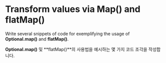 # Transform values via Map() and flatMap()

Write several snippets of code for exemplifying the usage of **Optional.map()** and **flatMap()**.

**Optional.map()** 및 **flatMap()**의 사용법을 예시하는 몇 가지 코드 조각을 작성합니다.

